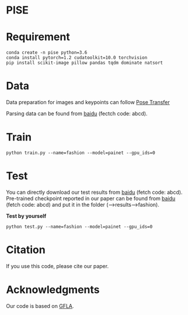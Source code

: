 # PISE





# Requirement

```
conda create -n pise python=3.6
conda install pytorch=1.2 cudatoolkit=10.0 torchvision
pip install scikit-image pillow pandas tqdm dominate natsort 
```



# Data

Data preparation for images and keypoints can follow [Pose Transfer](https://github.com/tengteng95/Pose-Transfer)


Parsing data can be found from [baidu](https://pan.baidu.com/s/19boQPJnrq2wASSMqzl27NQ) (fectch code: abcd).



# Train

```
python train.py --name=fashion --model=painet --gpu_ids=0
```



# Test

You can directly download our test results from [baidu](https://pan.baidu.com/s/16HiFP6hExXVSzbs9A_Bhbw) (fetch code: abcd). <br>
Pre-trained checkpoint reported in our paper can be found from [baidu](https://pan.baidu.com/s/14v3LaCCGCHJUoqQ_wlyNpA) (fetch code: abcd) and put it in the folder (-->results-->fashion). 

**Test by yourself** <br>


```
python test.py --name=fashion --model=painet --gpu_ids=0 
```




# Citation

If you use this code, please cite our paper.



# Acknowledgments

Our code is based on [GFLA](https://github.com/RenYurui/Global-Flow-Local-Attention).









